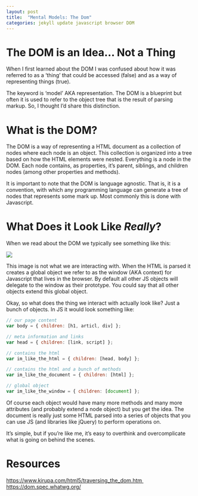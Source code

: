 ```yaml
---
layout: post
title:  "Mental Models: The Dom"
categories: jekyll update javascript browser DOM
---
```


# The DOM is an Idea… Not a Thing
When I first learned about the DOM I was confused about how it was referred to as a ‘thing’ that could be accessed (false) and as a way of representing things (true).

The keyword is ‘model’ AKA representation. The DOM is a blueprint but often it is used to refer to the object tree that is the result of parsing markup. So, I thought I’d share this distinction.

# What is the DOM?
The DOM is a way of representing a HTML document as a collection of nodes where each node is an object. This collection is organized into a tree based on how the HTML elements were nested. Everything is a node in the DOM. Each node contains, as properties, it’s parent, siblings, and children nodes (among other properties and methods).

It is important to note that the DOM is language agnostic. That is, it is a convention, with which any programming language can generate a tree of nodes that represents some mark up. Most commonly this is done with Javascript.

# What Does it Look Like <i>Really</i>?
When we read about the DOM we typically see something like this:

<img src="/assets/posts/2016-08-17-mental-model-of-the-dom/dom.png" caption="Image from Kirupa.com">

This image is not what we are interacting with. When the HTML is parsed it creates a global object we refer to as the window (AKA context) for Javascript that lives in the browser. By default all other JS objects will delegate to the window as their prototype. You could say that all other objects extend this global object.

Okay, so what does the thing we interact with actually look like? Just a bunch of objects. In JS it would look something like:
``` javascript
// our page content
var body = { children: [h1, articl, div] };

// meta information and links
var head = { children: [link, script] };

// contains the html
var im_like_the_html = { children: [head, body] };

// contains the html and a bunch of methods
var im_like_the_document = { children: [html] };

// global object
var im_like_the_window = { children: [document] };
```

Of course each object would have many more methods and many more attributes (and probably extend a node object) but you get the idea. The document is really just some HTML parsed into a series of objects that you can use JS (and libraries like jQuery) to perform operations on.

It’s simple, but if you’re like me, it’s easy to overthink and overcomplicate what is going on behind the scenes. 

# Resources
https://www.kirupa.com/html5/traversing_the_dom.htm 
https://dom.spec.whatwg.org/
